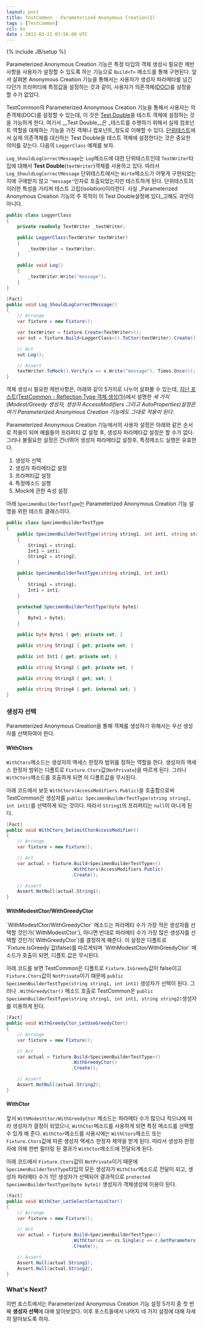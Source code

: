 ```yaml
---
layout: post
title: TestCommon - Parameterized Anonymous Creation(1)
tags : [TestCommon]
ccl: ko
date : 2013-03-21 07:56:00 UTC
---
```

{% include JB/setup %}

Parameterized Anonymous Creation 기능은 특정 타입의 객체 생성시
필요한 제반사항을 사용자가 설정할 수 있도록 하는 기능으로 `Build<T>` 메소드를 통해 구현된다.
앞서 살펴본 Anonymous Creation 기능을 통해서는 사용자가 생성자 파라메타를 넘긴다던가
프라퍼티에 특정값을 설정하는 것과 같이, 사용자가 의존객체([DOC])를 설정을 할 수가 없었다.

TestCommon의 Parameterized Anonymous Creation 기능을 통해서 사용자는 의존객체(DOC)를 설정할 수 있는데,
이 것은 [Test Double]을 테스트 객체에 설정하는 것을 가능하게 한다.
여기서 __Test Double__은 _테스트를 수행하기 위해서 실제 컴포넌트 역할을 대체하는 기능을 가진 객체나 컴포넌트_정도로 이해할 수 있다.
[단위테스트]에서 실제 의존객체를 대신하는 Test Double을 테스트 객체에 설정한다는 것은 중요한 의미를 갖는다.
다음의 `LoggerClass` 예제를 보자.

`Log_ShouldLogCorrectMessage`는 `Log`메소드에 대한 단위테스트인데
`TextWriter`타입에 대해서 __Test Double__(`textWriter`)객체를 사용하고 있다.
따라서 `Log_ShouldLogCorrectMessage` 단위테스트에서는 `Wirte`메소드가 어떻게 구현되었는지에 구애받지 않고
`"message"`인자로 호출되었는지만 테스트하게 된다. 단위테스트의 이러한 특성을 가리켜 테스트 고립(Isolation)이라한다.
사실 _Parameterized Anonymous Creation 기능의 주 목적이 이 Test Double설정에 있다_고해도 과언이 아니다.

```c#
public class LoggerClass
{
    private readonly TextWriter _textWriter;

    public LoggerClass(TextWriter textWriter)
    {
        _textWriter = textWriter;
    }

    public void Log()
    {
        _textWriter.Write("message");
    }
}

[Fact]
public void Log_ShouldLogCorrectMessage()
{
    // Arrange
    var fixture = new Fixture();

    var textWriter = fixture.Create<TextWriter>();
    var sut = fixture.Build<LoggerClass>().ToCtor(textWriter).Create();

    // Act
    sut.Log();

    // Assert
    textWriter.ToMock().Verify(x => x.Write("message"), Times.Once());
}
```

<!-- break -->

객체 생성시 필요한 제반사항은, 아래와 같이 5가지로 나누어 살펴볼 수 있는데,
[지난 포스트\(TestCommon - Reflection Type 객체 생성(1))]에서 설명한
_세 가지(Modest/Greedy 생성자, 생성자 AccessModifiers 그리고 AutoProperties)설정은
여기 Parameterized Anonymous Creation 기능에도 그대로 적용이 된다_.

Parameterized Anonymous Creation 기능에서의 사용자 설정은 아래와 같은 순서로 적용이 되며
예를들어 프라퍼티 값 설정 후, 생성자 파라메타값 설정은 할 수가 없다. 그러나 불필요한 설정은 건너뛰어
생성자 파라메타값 설정후, 특정메소드 실행은 유효한다.

1. 생성자 선택
2. 생성자 파라메타값 설정
3. 프라퍼티값 설정
4. 특정메소드 실행
5. Mock에 관한 속성 설정

아래 `SpecimenBuilderTestType`는 Parameterized Anonymous Creation 기능 설명을 위한
테스트 클래스이다.

<a id="SpecimenBuilderTestType"></a>

```c#
public class SpecimenBuilderTestType
{
    public SpecimenBuilderTestType(string string1, int int1, string string2)
    {
        String1 = string1;
        Int1 = int1;
        String2 = string2;
    }

    public SpecimenBuilderTestType(string string1, int int1)
    {
        String1 = string1;
        Int1 = int1;
    }

    protected SpecimenBuilderTestType(byte byte1)
    {
        Byte1 = byte1;
    }

    public byte Byte1 { get; private set; }

    public string String1 { get; private set; }

    public int Int1 { get; private set; }

    public string String2 { get; private set; }

    public string String3 { get; set; }

    public string String4 { get; internal set; }
}
```

<h3>생성자 선택</h3>

Parameterized Anonymous Creation을 통해 객체를 생성하기 위해서는 우선
생성자를 선택하여야 한다.

#### WithCtors
`WithCtors`메소드는 생성자의 액세스 한정자 범위를 정하는 역할을 한다.
생성자의 액세스 한정자 범위는 디폴트로 `Fixture.Ctors`값(`NotPrivate`)을 따르게 된다.
그러나 `WithCtors`메소드를 호출하게 되면 이 디폴트값을 무시된다.

아래 코드에서 보듯 `WithCtors(AccessModifiers.Public)`을 호출함으로써 TestCommon은
생성자를 `public SpecimenBuilderTestType(string string1, int int1)`를 선택하게 되는 것이다. 따라서
`String1`의 프라퍼티는 `null`이 아니게 된다.

```c#
[Fact]
public void WithCtors_DelimitCtorAccessModifier()
{
    // Arrange
    var fixture = new Fixture();

    // Act
    var actual = fixture.Build<SpecimenBuilderTestType>()
                        .WithCtors(AccessModifiers.Public)
                        .Create();

    // Assert
    Assert.NotNull(actual.String1);
}
```

<h4>WithModestCtor/WithGreedyCtor</h4>
`WithModestCtor/WithGreedyCtor` 메소드는 파라메타 수가 가장 적은 생성자를 선택할 것인가(`WithModestCtor`),
아니면 반대로 파라메타 수가 가장 많은 생성자를 선택할 것인가(`WithGreedyCtor`)를 결정하게 해준다.
이 설정은 디폴트로 `Fixture.IsGreedy`값(false)를 따르게되며 `WithModestCtor/WithGreedyCtor` 메소드가 호출이 되면,
디폴트 값은 무시된다.

아래 코드를 보면 TestCommon은 디폴트로 `Fixture.IsGreedy`값이 false이고
`Fixture.Ctors`값이 `NotPrivate`이기 때문에 `public SpecimenBuilderTestType(string string1, int int1)` 생성자가
선택이 된다. 그러나 `.WithGreedyCtor()` 메소드 호출로 TestCommon은 
`public SpecimenBuilderTestType(string string1, int int1, string string2)`생성자를 이용하게 된다.


```c#
[Fact]
public void WithGreedyCtor_LetUseGreedyCtor()
{
    // Arrange
    var fixture = new Fixture();

    // Act
    var actual = fixture.Build<SpecimenBuilderTestType>()
                        .WithGreedyCtor()
                        .Create();

    // Assert
    Assert.NotNull(actual.String2);
}
```

#### WithCtor
앞서 `WithModestCtor/WithGreedyCtor` 메소드는 파라메타 수가 많으냐 적으냐에 따라 생성자가 결정이 되었으나,
`WithCtor`메소드를 사용하게 되면 특정 메소드를 선택할 수 있게 해 준다.
`WithCtor`메소드를 사용시에는 `WithCtors`메소드 또는 `Fixture.Ctors`값에 따른 생성자 액세스 한정자 제약을 받게 된다.
따라서 생성자 한정자에 의해 한번 필터링 된 결과가 `WithCtor`메소드에 전달되게 된다.

아래 코드에서 `Fixture.Ctors`값이 `NotPrivate`이기 때문에 `SpecimenBuilderTestType`타입의 모든 생성자가 `WithCtor`메소드로 전달이 되고,
생성자 파라메타 수가 1인 생성자가 선택되어 결과적으로 `protected SpecimenBuilderTestType(byte byte1)` 생성자가 객체생성에 이용이 된다.

```c#
[Fact]
public void WithCtor_LetSelectCertainCtor()
{
    // Arrange
    var fixture = new Fixture();

    // Act
    var actual = fixture.Build<SpecimenBuilderTestType>()
                        .WithCtor(cs => cs.Single(c => c.GetParameters().Length == 1))
                        .Create();

    // Assert
    Assert.Null(actual.String1);
    Assert.Null(actual.String2);
}
```

### What's Next?
이번 포스트에서는 Parameterized Anonymous Creation 기능 설정 5가지 중
첫 번째 **생성자 선택**에 대해 알아보았다.
이후 포스트들에서 나머지 네 가지 설정에 대해 자세히 알아보도록 하자.


[단위테스트]: http://ko.wikipedia.org/wiki/%EC%9C%A0%EB%8B%9B_%ED%85%8C%EC%8A%A4%ED%8A%B8
[Test Double]: http://xunitpatterns.com/Test%20Double.html
[지난 포스트\(TestCommon - Reflection Type 객체 생성(1))]: /TestCommon-Reflection-Type-객체-생성-1/
[DOC]: http://xunitpatterns.com/DOC.html
